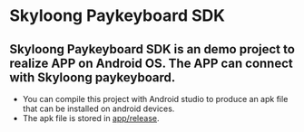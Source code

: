 # Skyloong Paykeyboard SDK
## Skyloong Paykeyboard SDK is an demo project to realize APP on Android OS. The APP can connect with Skyloong paykeyboard.
* You can compile this project with Android studio to produce an apk file that can be installed on android devices.
* The apk file is stored in [app/release](../app/release).
